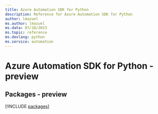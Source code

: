 ```yaml
---
title: Azure Automation SDK for Python
description: Reference for Azure Automation SDK for Python
author: lmazuel
ms.author: lmazuel
ms.data: 07/18/2023
ms.topic: reference
ms.devlang: python
ms.service: automation
---
```

# Azure Automation SDK for Python - preview
## Packages - preview
[!INCLUDE [packages](automation-index.md)]